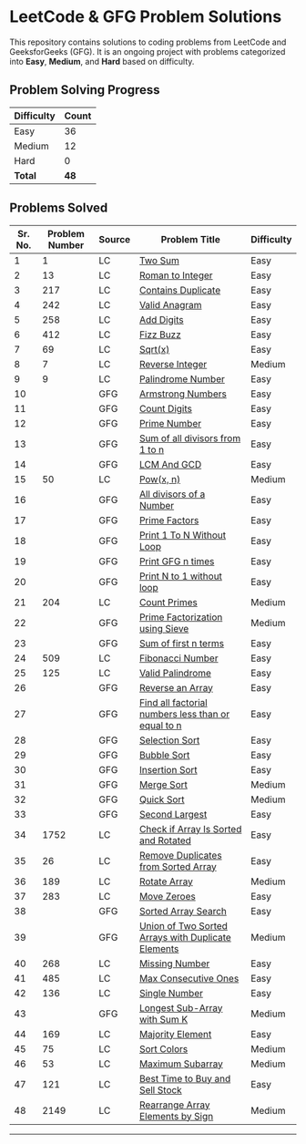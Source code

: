 # LeetCode & GFG Problem Solutions

This repository contains solutions to coding problems from LeetCode and GeeksforGeeks (GFG). It is an ongoing project with problems categorized into **Easy**, **Medium**, and **Hard** based on difficulty.

## Problem Solving Progress

| Difficulty | Count |
|------------|-------|
| Easy       | 36    |
| Medium     | 12     |
| Hard       | 0     |
| **Total**  | **48**    |

## Problems Solved

Sr. No.| Problem Number | Source | Problem Title | Difficulty |
|----------------|----------------|----------------|---------------|------------|
| 1 | 1              | LC | [Two Sum](https://leetcode.com/problems/two-sum) | Easy       |
| 2 | 13              | LC | [Roman to Integer](https://leetcode.com/problems/roman-to-integer/) | Easy     |
| 3 | 217            | LC | [Contains Duplicate](https://leetcode.com/problems/contains-duplicate/)           | Easy        |
| 4 | 242 | LC | [Valid Anagram](https://leetcode.com/problems/valid-anagram/) | Easy |
| 5 | 258 | LC | [Add Digits](https://leetcode.com/problems/add-digits/) | Easy |
| 6 | 412 | LC | [Fizz Buzz](https://leetcode.com/problems/fizz-buzz/) | Easy |
| 7 | 69 | LC | [Sqrt(x)](https://leetcode.com/problems/sqrtx/) | Easy |
| 8 | 7 | LC | [Reverse Integer](https://leetcode.com/problems/reverse-integer/) | Medium |
| 9 | 9 | LC | [Palindrome Number](https://leetcode.com/problems/palindrome-number/) | Easy |
| 10 | | GFG | [Armstrong Numbers](https://www.geeksforgeeks.org/problems/armstrong-numbers2727/1) | Easy |
| 11 | | GFG | [Count Digits](https://www.geeksforgeeks.org/problems/count-digits5716/0) | Easy |
| 12 | | GFG | [Prime Number](https://www.geeksforgeeks.org/problems/prime-number2314/1) | Easy |
| 13 | | GFG | [Sum of all divisors from 1 to n](https://www.geeksforgeeks.org/problems/sum-of-all-divisors-from-1-to-n4738/1) | Easy | 
| 14 | | GFG | [LCM And GCD](https://www.geeksforgeeks.org/problems/lcm-and-gcd4516/1) | Easy |
| 15 | 50 | LC | [Pow(x, n)](https://leetcode.com/problems/powx-n/) | Medium |
| 16 | | GFG | [All divisors of a Number](https://www.geeksforgeeks.org/problems/all-divisors-of-a-number/1?utm_source=youtube&amp%3Butm_medium=collab_striver_ytdescription&amp%3Butm_campaign=all-divisors-of-a-number) | Easy |
| 17 | | GFG | [Prime Factors](https://www.geeksforgeeks.org/problems/prime-factors5052/1?utm_source=youtube&utm_medium=collab_striver_ytdescription&utm_campaign=Prime-Factors) | Easy |
| 18 | | GFG | [Print 1 To N Without Loop](https://www.geeksforgeeks.org/problems/print-1-to-n-without-using-loops-1587115620/1?utm_source=youtube&utm_medium=collab_striver_ytdescription&utm_campaign=print-1-to-n-without-using-loops) | Easy |
| 19 | | GFG | [Print GFG n times](https://www.geeksforgeeks.org/problems/print-gfg-n-times/1?utm_source=youtube&utm_medium=collab_striver_ytdescription&utm_campaign=print-gfg-n-times) | Easy |
| 20 | | GFG | [Print N to 1 without loop](https://www.geeksforgeeks.org/problems/print-n-to-1-without-loop/1?utm_source=youtube&utm_medium=collab_striver_ytdescription&utm_campaign=print-n-to-1-without-loop) | Easy |
| 21 | 204 | LC | [Count Primes](https://leetcode.com/problems/count-primes/) | Medium |
| 22 | | GFG | [Prime Factorization using Sieve](https://www.geeksforgeeks.org/problems/prime-factorization-using-sieve/1?utm_source=youtube&utm_medium=collab_striver_ytdescription&utm_campaign=prime-factorization-using-sieve) | Medium |
| 23 | | GFG | [Sum of first n terms](https://www.geeksforgeeks.org/problems/sum-of-first-n-terms5843/1) | Easy |
| 24 | 509 | LC | [Fibonacci Number](https://leetcode.com/problems/fibonacci-number/) | Easy |
| 25 | 125 | LC | [Valid Palindrome](https://leetcode.com/problems/valid-palindrome/description/) | Easy |
| 26 | | GFG | [Reverse an Array](https://www.geeksforgeeks.org/problems/reverse-an-array/0) | Easy |
| 27 | | GFG | [Find all factorial numbers less than or equal to n](https://www.geeksforgeeks.org/problems/find-all-factorial-numbers-less-than-or-equal-to-n3548/0?problemType=functional&difficulty%255B%255D=-1&page=1&query=problemTypefunctionaldifficulty%255B%255D-1page1) | Easy |
| 28 | | GFG | [Selection Sort](https://www.geeksforgeeks.org/problems/selection-sort/1?utm_source=youtube&utm_medium=collab_striver_ytdescription&utm_campaign=selection-sort) | Easy |
| 29 | | GFG | [Bubble Sort](https://www.geeksforgeeks.org/problems/bubble-sort/1?utm_source=youtube&utm_medium=collab_striver_ytdescription&utm_campaign=bubble-sort) | Easy |
| 30 | | GFG | [Insertion Sort](https://www.geeksforgeeks.org/problems/insertion-sort/0?category%5B%5D=Algorithms&page=1&query=category%5B%5DAlgorithmspage1&utm_source=youtube&utm_medium=collab_striver_ytdescription&utm_campaign=insertion-sort) | Easy |
| 31 | | GFG | [Merge Sort](https://www.geeksforgeeks.org/problems/merge-sort/1?utm_source=youtube&utm_medium=collab_striver_ytdescription&utm_campaign=merge-sort) | Medium |
| 32 | | GFG | [Quick Sort](https://www.geeksforgeeks.org/problems/quick-sort/1?utm_source=youtube&utm_medium=collab_striver_ytdescription&utm_campaign=quick-sort) | Medium |
| 33 | | GFG | [Second Largest](https://www.geeksforgeeks.org/problems/second-largest3735/1?utm_source=youtube&utm_medium=collab_striver_ytdescription&utm_campaign=second-largest) | Easy |
| 34 | 1752 | LC | [Check if Array Is Sorted and Rotated](https://leetcode.com/problems/check-if-array-is-sorted-and-rotated/) | Easy |
| 35 | 26 | LC | [Remove Duplicates from Sorted Array](https://leetcode.com/problems/remove-duplicates-from-sorted-array/) | Easy |
| 36 | 189 | LC | [Rotate Array](https://leetcode.com/problems/rotate-array/) | Medium |
| 37 | 283 | LC | [Move Zeroes](https://leetcode.com/problems/move-zeroes/) | Easy |
| 38 | | GFG | [Sorted Array Search](https://www.geeksforgeeks.org/problems/who-will-win-1587115621/1?utm_source=youtube&utm_medium=collab_striver_ytdescription&utm_campaign=who-will-win) | Easy |
| 39 | | GFG | [Union of Two Sorted Arrays with Duplicate Elements](https://www.geeksforgeeks.org/problems/union-of-two-sorted-arrays-1587115621/1?utm_source=youtube&utm_medium=collab_striver_ytdescription&utm_campaign=union-of-two-sorted-arrays) | Medium |
| 40 | 268 | LC | [Missing Number](https://leetcode.com/problems/missing-number/) | Easy |
| 41 | 485 | LC | [Max Consecutive Ones](https://leetcode.com/problems/max-consecutive-ones/) | Easy |
| 42 | 136 | LC | [Single Number](https://leetcode.com/problems/single-number/) | Easy |
| 43 | | GFG | [Longest Sub-Array with Sum K](https://www.geeksforgeeks.org/problems/longest-sub-array-with-sum-k0809/1?utm_source=youtube&utm_medium=collab_striver_ytdescription&utm_campaign=longest-sub-array-with-sum-k) | Medium |
| 44 | 169 | LC | [Majority Element](https://leetcode.com/problems/majority-element/) | Easy | 
| 45 | 75 | LC | [Sort Colors](https://leetcode.com/problems/sort-colors/) | Medium |
| 46 | 53 | LC | [Maximum Subarray](https://leetcode.com/problems/maximum-subarray/) | Medium |
| 47 | 121 | LC | [Best Time to Buy and Sell Stock](https://leetcode.com/problems/best-time-to-buy-and-sell-stock/) | Easy |
| 48 | 2149 | LC | [Rearrange Array Elements by Sign](https://leetcode.com/problems/rearrange-array-elements-by-sign/) | Medium | 


---

